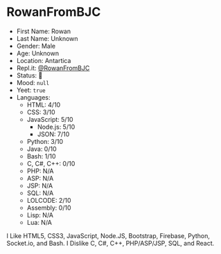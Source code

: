# RowanFromBJC
* First Name: Rowan
* Last Name: Unknown
* Gender: Male
* Age: Unknown
* Location: Antartica
* Repl.it: [@RowanFromBJC](https://repl.it/@RowanFromBJC)
* Status: :taco:
* Mood: `null`
* Yeet: `true`
* Languages:
  - HTML: 4/10
  - CSS: 3/10
  - JavaScript: 5/10
    - Node.js: 5/10
    - JSON: 7/10
  - Python: 3/10
  - Java: 0/10
  - Bash: 1/10
  - C, C#, C++: 0/10
  - PHP: N/A
  - ASP: N/A
  - JSP: N/A
  - SQL: N/A
  - LOLCODE: 2/10
  - Assembly: 0/10
  - Lisp: N/A
  - Lua: N/A

I Like HTML5, CSS3, JavaScript, Node.JS, Bootstrap, Firebase, Python, Socket.io, and Bash.
I Dislike C, C#, C++, PHP/ASP/JSP, SQL, and React.
